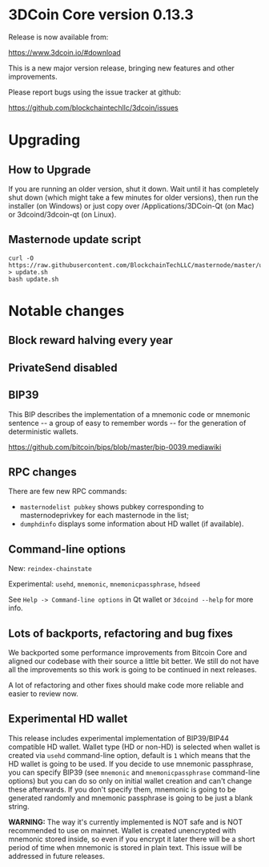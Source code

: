 3DCoin Core version 0.13.3
========================

Release is now available from:

  <https://www.3dcoin.io/#download>

This is a new major version release, bringing new features and other improvements.

Please report bugs using the issue tracker at github:

  <https://github.com/blockchaintechllc/3dcoin/issues>

Upgrading
=========================

How to Upgrade
--------------

If you are running an older version, shut it down. Wait until it has completely
shut down (which might take a few minutes for older versions), then run the
installer (on Windows) or just copy over /Applications/3DCoin-Qt (on Mac) or
3dcoind/3dcoin-qt (on Linux).

Masternode update script
------------------------
```
curl -O https://raw.githubusercontent.com/BlockchainTechLLC/masternode/master/update.sh > update.sh
bash update.sh
```

Notable changes
===============
**Block reward halving every year**
-----------------------------------
PrivateSend disabled
--------------------
BIP39 
-----

This BIP describes the implementation of a mnemonic code or mnemonic sentence -- a group of easy to remember words -- for the generation of deterministic wallets. 

https://github.com/bitcoin/bips/blob/master/bip-0039.mediawiki


RPC changes
-----------

There are few new RPC commands:
- `masternodelist pubkey` shows pubkey corresponding to masternodeprivkey for each masternode in the list;
- `dumphdinfo` displays some information about HD wallet (if available).

Command-line options
--------------------

New: `reindex-chainstate`

Experimental: `usehd`, `mnemonic`, `mnemonicpassphrase`, `hdseed`

See `Help -> Command-line options` in Qt wallet or `3dcoind --help` for more info.

Lots of backports, refactoring and bug fixes
--------------------------------------------

We backported some performance improvements from Bitcoin Core and aligned our codebase with their source a little bit better. We still do not have all the improvements so this work is going to be continued in next releases.

A lot of refactoring and other fixes should make code more reliable and easier to review now.

Experimental HD wallet
----------------------

This release includes experimental implementation of BIP39/BIP44 compatible HD wallet. Wallet type (HD or non-HD) is selected when wallet is created via `usehd` command-line option, default is `1` which means that the HD wallet is going to be used. If you decide to use mnemonic passphrase, you can specify BIP39 (see `mnemonic` and `mnemonicpassphrase` command-line options) but you can do so only on initial wallet creation and can't change these afterwards. If you don't specify them, mnemonic is going to be generated randomly and mnemonic passphrase is going to be just a blank string.

**WARNING:** The way it's currently implemented is NOT safe and is NOT recommended to use on mainnet. Wallet is created unencrypted with mnemonic stored inside, so even if you encrypt it later there will be a short period of time when mnemonic is stored in plain text. This issue will be addressed in future releases.


